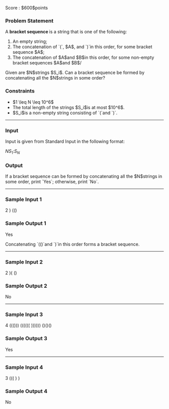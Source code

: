 
<div>

<span>

<span>

<p>
Score : $600$points
</p>

<div>

<section>

### **Problem Statement**

<p>
A 
<strong>
bracket sequence
</strong>
is a string that is one of the following:
</p>

<ol>

<li>
An empty string;
</li>

<li>
The concatenation of `(`, $A$, and `)`in this order, for some bracket sequence $A$;
</li>

<li>
The concatenation of $A$and $B$in this order, for some non-empty bracket sequences $A$and $B$/
</li>

</ol>

<p>
Given are $N$strings $S_i$. Can a bracket sequence be formed by concatenating all the $N$strings in some order?
</p>

</section>

</div>

<div>

<section>

### **Constraints**

<ul>

<li>
$1 \leq N \leq 10^6$
</li>

<li>
The total length of the strings $S_i$is at most $10^6$.
</li>

<li>
$S_i$is a non-empty string consisting of `(`and `)`.
</li>

</ul>

</section>

</div>

---

<div>

<div>

<section>

### **Input**

<p>
Input is given from Standard Input in the following format:
</p>

<div>

$N$$S_1$$:$$S_N$
</div>

</section>

</div>

<div>

<section>

### **Output**

<p>
If a bracket sequence can be formed by concatenating all the $N$strings in some order, print `Yes`; otherwise, print `No`.
</p>

</section>

</div>

</div>

---

<div>

<section>

### **Sample Input 1**

<div>

2
)
(()

</div>

</section>

</div>

<div>

<section>

### **Sample Output 1**

<div>

Yes

</div>

<p>
Concatenating `(()`and `)`in this order forms a bracket sequence.
</p>

</section>

</div>

---

<div>

<section>

### **Sample Input 2**

<div>

2
)(
()

</div>

</section>

</div>

<div>

<section>

### **Sample Output 2**

<div>

No

</div>

</section>

</div>

---

<div>

<section>

### **Sample Input 3**

<div>

4
((()))
((((((
))))))
()()()

</div>

</section>

</div>

<div>

<section>

### **Sample Output 3**

<div>

Yes

</div>

</section>

</div>

---

<div>

<section>

### **Sample Input 4**

<div>

3
(((
)
)

</div>

</section>

</div>

<div>

<section>

### **Sample Output 4**

<div>

No

</div>

</section>

</div>

</span>

</span>

</div>
